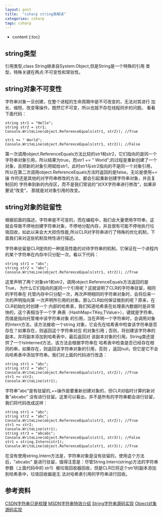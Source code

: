 ```yaml
---
layout: post
title:  "csharp string类解读"
categories: csharp
tags: csharp
---
```


* content
{:toc}

## string类型

引用类型,class String继承自System.Object,但是String是一个特殊的引用
类型，特殊关键在两点:不可变性和常驻性。

## string对象不可变性

字符串对象一旦创建，在整个进程的生命周期中是不可改变的，无法对其进行
加长、缩短、改变等操作，既然它不可变，所以也就不存在线程同步的问题。
看看下面代码：

```
string str1 = "Hello";
string str2 = str1;            
Console.WriteLine(object.ReferenceEquals(str1, str2)); //True

str1 += " World";
Console.WriteLine(object.ReferenceEquals(str1, str2)); //False
```



第一次调用object.ReferenceEquals方法比较的str1和str2，它们指向的是同一个
字符串对象引用，所以结果为true，而str1 += " World";的过程是重新创建了一个
对象，且把新的对象引用赋给str1，此时str1与str2指向的不是同一个对象引用，
所以在第二次调用object.ReferenceEquals方法时返回的是false。无论是使用+=操
作符还是其他的对字符串修改的方法，都会引起重新创建字符串对象，并且复制旧的
字符串到新的内存区，而不是我们常说的“对XX字符串进行修改”，如果非要说“改变”，
那就是对对象引用的改变。

## string对象的驻留性

根据前面的描述，字符串是不可变的，而在编程中，我们会大量使用字符串，这
就会导致不停地创建字符串对象，不停地分配内存，并且很有可能不停地执行垃
圾回收，如此以来会大大损伤性能,所以CLR对字符串进行了特殊的优化机制，下
面我们来对这些机制及特性进行描述。

字符串驻留是CLR提供的一种提高性能的对待字符串的机制，它保证在一个进程内
的某个字符串在内存中只分配一次。看以下代码：

```
string str1 = "abc";
string str2 = "abc";
Console.WriteLine(object.ReferenceEquals(str1, str2)); //True
```

这里声明了两个对象str1和str2，调用object.ReferenceEquals方法返回的是True，
为什么它们指向的是同一个引用呢？这就说明了CLR的字符串驻留，相同的字符串在
托管内存中只分配一次，再次声明相同的字符串对象时，会将后来一次的声明指向第
一次声明所引用的对象。那么CLR如何保证做到的呢？原来，在CLR初始化时创建一个
内部的哈希表，我们知道哈希表在处理表内数据时是非常快的，这个表相当于一个字
典表（HashMap<TKey,TValue>），键就是字符串，而值是指向托管堆中该字符串对象
的引用，当在声明一个字符串时，会调用对象的Intern方法，该方法接收一个string
对象，它会先在哈希表中检查该字符串是否存在？如果存在，则返回这个字符串对应
的对象引用；否则，将创建该字符串的副本，并将副本添加到哈希表中，最后返回对
该副本对象的引用。String类还提供了一个IsInterned方法，该方法会根据字符串在
哈希表中检查是否已经存在相同的串，如果存在，则返回该字符串对象的引用，否则
，返回null，但它是它不会向哈希表中添加字符串。我们对上面的代码进行改造：

```
string str1 = "abc";
string str2 = "abc";
Console.WriteLine(object.ReferenceEquals(str1, str2)); //True
str1 += str2;
Console.WriteLine(str1);
```

字符串”abc”是有驻留的,+=操作是要重新创建对象的，但CLR对临时计算的新对象"abcabc"
没有进行驻留。这里可以看出，并不是所有的字符串都会进行驻留，我们将代码改成这样：

```
string str1 = "abc";
string str2 = "abc";
Console.WriteLine(object.ReferenceEquals(str1, str2)); //True
str1 += str2;
Console.WriteLine(str1);
string str3 = "abcabc";
Console.WriteLine(object.ReferenceEquals(str1, str3)); //False
str1 = string.Intern(str1);
Console.WriteLine(object.ReferenceEquals(str1, str3)); //True
```

在没有使用string.Intern方法是，字符串对象是没有驻留的，使用这个方法后，"abcabc"
是进行驻留，值得注意是：尽管String.Intern(string)方法的字符串参数（上面代码中的
str1）被垃圾回收器回收，但是CLR已将这个str1的副本添加到哈希表中，垃圾回收器是无
法对哈希表引用的字符串进行回收。

## 参考资料

[CSDN字符串只是梳理](http://www.cnblogs.com/solan/archive/2012/08/03/CSharp07.html?utm_source=tuicool&utm_medium=referral)
[MSDN字符串特效介绍](https://msdn.microsoft.com/en-us/library/ms228362.aspx)
[String字符串源码实现](https://referencesource.microsoft.com/#mscorlib/system/string.cs,8281103e6f23cb5c)
[Object对象源码实现](https://referencesource.microsoft.com/#mscorlib/system/object.cs,d9262ceecc1719ab)





